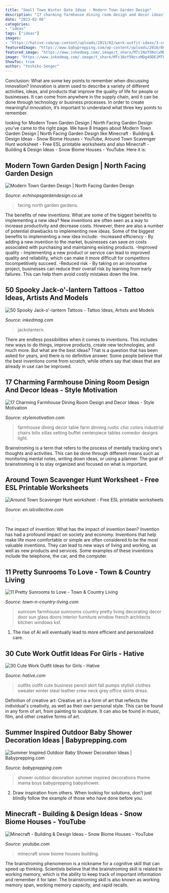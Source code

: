 ```yaml
---
title: "Small Town Winter Date Ideas : Modern Town Garden Design"
description: "17 charming farmhouse dining room design and decor ideas"
date: "2023-02-06"
categories:
- "ideas"
tags: ["ideas"]
images:
- "https://hative.com/wp-content/uploads/2015/02/work-outfit-ideas/3-cute-work-outfit-ideas-for-girls.jpg"
featuredImage: "https://www.babyprepping.com/wp-content/uploads/2016/08/mama-to-be.jpg"
featured_image: "https://www.inkedmag.com/.image/t_share/MTc1NzY5NzcxMDg4ODE1MTU5/jackolantern-fb.jpg"
image: "https://www.inkedmag.com/.image/t_share/MTc1NzY5NzcxMDg4ODE1MTU5/jackolantern-fb.jpg"
ShowToc: true
author: "Yoshiko Senger"
---
```



Conclusion: What are some key points to remember when discussing innovation?
Innovation is aterm used to describe a variety of different activities, ideas, and products that improve the quality of life for people or businesses. It can come from anywhere in the supply chain, and it can be done through technology or business processes. In order to create meaningful innovation, it’s important to understand what three key points to remember.

	

		
looking for Modern Town Garden Design | North Facing Garden Design you've came to the right page. We have 8 Images about Modern Town Garden Design | North Facing Garden Design like Minecraft - Building &amp; Design Ideas - Snow Biome Houses - YouTube, Around Town Scavenger Hunt worksheet - Free ESL printable worksheets and also Minecraft - Building &amp; Design Ideas - Snow Biome Houses - YouTube. Here it is:
		
    
## Modern Town Garden Design | North Facing Garden Design

<img loading=lazy src="http://www.echinopsgardendesign.co.uk/wordpress/wp-content/uploads/2012/02/St-Margarets02-1400x900.jpg" onerror="this.onerror=null;this.src='https://tse1.mm.bing.net/th?id=OIP.YQA18jIwjYvBUddlYXGxFgHaEw&amp;pid=15.1';" alt="Modern Town Garden Design | North Facing Garden Design">

_Source: echinopsgardendesign.co.uk_

>facing north garden gardens. 

	

The benefits of new inventions: What are some of the biggest benefits to implementing a new idea?
New inventions are often seen as a way to increase productivity and decrease costs. However, there are also a number of potential drawbacks to implementing new ideas. Some of the biggest benefits to implementing a new idea include: 
-Increased efficiency - By adding a new invention to the market, businesses can save on costs associated with purchasing and maintaining existing products. 
-Improved quality - Implementing a new product or service can lead to improved quality and reliability, which can make it more difficult for competitors tocompetitively succeed. 
-Reduced risk - By taking on an innovative project, businesses can reduce their overall risk by learning from early failures. This can help them avoid costly mistakes down the line.

    
## 50 Spooky Jack-o&#039;-lantern Tattoos - Tattoo Ideas, Artists And Models

<img loading=lazy src="https://www.inkedmag.com/.image/t_share/MTc1NzY5NzcxMDg4ODE1MTU5/jackolantern-fb.jpg" onerror="this.onerror=null;this.src='https://tse1.mm.bing.net/th?id=OIP.MUXJRzm1B3ZqVXxHo13mIgHaD4&amp;pid=15.1';" alt="50 Spooky Jack-o&#039;-lantern Tattoos - Tattoo Ideas, Artists and Models">

_Source: inkedmag.com_

>jackolantern. 

	

There are endless possibilities when it comes to inventions. This includes new ways to do things, improve products, create new technologies, and much more. But what are the best ideas? That is a question that has been asked for years, and there is no definitive answer. Some people believe that the best inventions come from scratch, while others say that ideas that are already in use can be improved.

    
## 17 Charming Farmhouse Dining Room Design And Decor Ideas - Style Motivation

<img loading=lazy src="https://cdn.homebnc.com/homeimg/2017/02/34-farmhouse-dining-room-design-decor-ideas-homebnc.jpg" onerror="this.onerror=null;this.src='https://tse1.mm.bing.net/th?id=OIP.JRLmOrHtQrwm2KHNtKTU_wHaKi&amp;pid=15.1';" alt="17 Charming Farmhouse Dining Room Design and Decor Ideas - Style Motivation">

_Source: stylemotivation.com_

>farmhouse dining decor table farm dinning rustic chic colors industrial chairs tolix sillas setting buffet centerpiece tables comedor designs light. 

	

Brainstroming is a term that refers to the process of mentally tracking one's thoughts and activities. This can be done through different means such as monitoring mental notes, writing down ideas, or using a planner. The goal of brainstroming is to stay organized and focused on what is important.

    
## Around Town Scavenger Hunt Worksheet - Free ESL Printable Worksheets

<img loading=lazy src="https://en.islcollective.com/wuploads/preview_new/big_26763_around_town_scavenger_hunt_1.jpg" onerror="this.onerror=null;this.src='https://tse4.mm.bing.net/th?id=OIP.qpWPbXoyT8kJltaBUkTxrwHaKe&amp;pid=15.1';" alt="Around Town Scavenger Hunt worksheet - Free ESL printable worksheets">

_Source: en.islcollective.com_

>. 

	

The impact of invention: What has the impact of invention been?
Invention has had a profound impact on society and economy. Inventions that help make life more comfortable or simple are often considered to be the most valuable inventions. They can lead to new ways of living and working, as well as new products and services. Some examples of these inventions include the telephone, the car, and the computer.

    
## 11 Pretty Sunrooms To Love - Town &amp; Country Living

<img loading=lazy src="https://town-n-country-living.com/wp-content/uploads/2016/02/farmhouse-sunroom.jpg" onerror="this.onerror=null;this.src='https://tse3.mm.bing.net/th?id=OIP.zbFPYGOVEC8eGR0SLNH3qAHaLH&amp;pid=15.1';" alt="11 Pretty Sunrooms to Love - Town &amp; Country Living">

_Source: town-n-country-living.com_

>sunroom farmhouse sunrooms country pretty living decorating decor door sun glass doors interior furniture window french architects kitchen windows ksf. 

	

1. The rise of AI will eventually lead to more efficient and personalized care. 

    
## 30 Cute Work Outfit Ideas For Girls - Hative

<img loading=lazy src="https://hative.com/wp-content/uploads/2015/02/work-outfit-ideas/3-cute-work-outfit-ideas-for-girls.jpg" onerror="this.onerror=null;this.src='https://tse4.mm.bing.net/th?id=OIP.XAToNI7vGdlnwikIPgxgTgHaLG&amp;pid=15.1';" alt="30 Cute Work Outfit Ideas for Girls - Hative">

_Source: hative.com_

>outfits outfit cute business pencil skirt fall pumps stylish clothes sweater winter steal leather crew neck grey office skirts dress. 

	

Definition of creative art:
Creative art is a form of art that reflects the individual's creativity, as well as their own personal style. This can be found in any form of art, from painting to sculpture. It can also be found in music, film, and other creative forms of art.

    
## Summer Inspired Outdoor Baby Shower Decoration Ideas | Babyprepping.com

<img loading=lazy src="https://www.babyprepping.com/wp-content/uploads/2016/08/mama-to-be.jpg" onerror="this.onerror=null;this.src='https://tse2.mm.bing.net/th?id=OIP.zH_0sYsGbFRo45eVykzRagHaKY&amp;pid=15.1';" alt="Summer Inspired Outdoor Baby Shower Decoration Ideas | Babyprepping.com">

_Source: babyprepping.com_

>shower outdoor decoration summer inspired decorations theme mama boys babyprepping babyshower. 

	

2. Draw inspiration from others. When looking for solutions, don't just blindly follow the example of those who have done before you. 

    
## Minecraft - Building &amp; Design Ideas - Snow Biome Houses - YouTube

<img loading=lazy src="http://i1.ytimg.com/vi/TjPPSEnTTww/maxresdefault.jpg" onerror="this.onerror=null;this.src='https://tse1.mm.bing.net/th?id=OIP.6M0FXEToaXIQy10h5WZVPAHaEK&amp;pid=15.1';" alt="Minecraft - Building &amp; Design Ideas - Snow Biome Houses - YouTube">

_Source: youtube.com_

>minecraft snow biome houses building. 

	

The brainstroming phenomenon is a nickname for a cognitive skill that can speed up thinking. Scientists believe that the brainstroming skill is related to working memory, which is the ability to keep track of important information and remember it for later. The brainstroming skill is also known as working memory span, working memory capacity, and rapid recalls.

